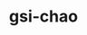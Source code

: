 ---
title: gsi-chao
github: https://github.com/gsi-chao
mode: dark
transition: 3s
archetype:
  - Little Bit of Everything
---